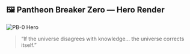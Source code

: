 ## 🖼️ Pantheon Breaker Zero — Hero Render

![PB-0 Hero](./assets/PB0_hero.png)

> “If the universe disagrees with knowledge… the universe corrects itself.”
